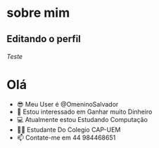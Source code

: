 # sobre mim

## Editando o perfil

###### Teste

# Olá


- 😎 Meu User é @OmeninoSalvador
- 🤑 Estou interessado em Ganhar muito Dinheiro
- 💻 Atualmente estou Estudando Computação
- 👨‍🏫 Estudante Do Colegio CAP-UEM
- 📫 Contate-me em 44 984468651

<!---
OmeninoSalvador/OmeninoSalvador is a ✨ special ✨ repository because its `README.md` (this file) appears on your GitHub profile.
You can click the Preview link to take a look at your changes.
--->
